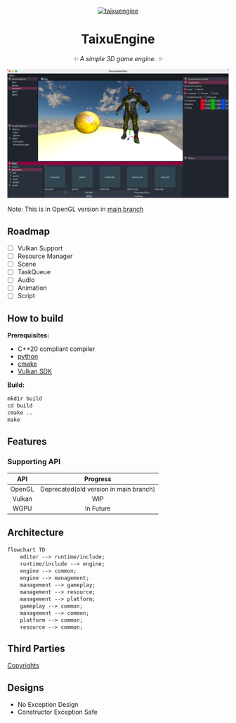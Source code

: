 <p align="center">
  <a href="taixuengine.fivezha.cn"><img src="" width="200" height="200" alt="taixuengine"></a>
</p>

<div align="center">

# TaixuEngine

_✨ A simple 3D game engine. ✨_

</div>

![Cover](.github/images/cover.png)

Note: This is in OpenGL version in [main branch](https://github.com/xmmmmmovo/TaixuEngine/tree/main)

## Roadmap

- [ ] Vulkan Support
- [ ] Resource Manager
- [ ] Scene
- [ ] TaskQueue
- [ ] Audio
- [ ] Animation
- [ ] Script

## How to build

**Prerequisites:**

- C++20 compliant compiler
- [python](https://www.python.org/)
- [cmake](https://cmake.org/)
- [Vulkan SDK](https://vulkan.lunarg.com/sdk/home)

**Build:**

```shell
mkdir build
cd build
cmake ..
make
```

## Features

### Supporting API

|  API  |                Progress                |
| :----: | :------------------------------------: |
| OpenGL | Deprecated(old version in main branch) |
| Vulkan |                  WIP                  |
|  WGPU  |               In Future                |

## Architecture

```mermaid
flowchart TD
    editor --> runtime/include;
    runtime/include --> engine;
    engine --> common;
    engine --> management;
    management --> gameplay;
    management --> resource;
    management --> platform;
    gameplay --> common;
    management --> common;
    platform --> common;
    resource --> common;
```

## Third Parties

[Copyrights](./3rdparty/README.md)

## Designs

- No Exception Design
- Constructor Exception Safe
